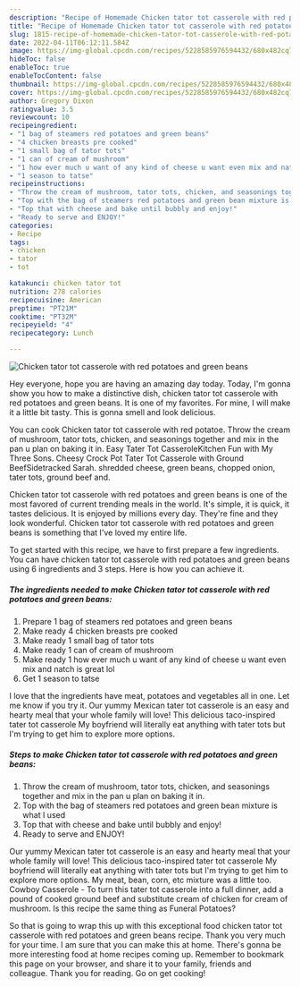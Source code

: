 ```yaml
---
description: "Recipe of Homemade Chicken tator tot casserole with red potatoes and green beans"
title: "Recipe of Homemade Chicken tator tot casserole with red potatoes and green beans"
slug: 1815-recipe-of-homemade-chicken-tator-tot-casserole-with-red-potatoes-and-green-beans
date: 2022-04-11T06:12:11.584Z
image: https://img-global.cpcdn.com/recipes/5228585976594432/680x482cq70/chicken-tator-tot-casserole-with-red-potatoes-and-green-beans-recipe-main-photo.jpg
hideToc: false
enableToc: true
enableTocContent: false
thumbnail: https://img-global.cpcdn.com/recipes/5228585976594432/680x482cq70/chicken-tator-tot-casserole-with-red-potatoes-and-green-beans-recipe-main-photo.jpg
cover: https://img-global.cpcdn.com/recipes/5228585976594432/680x482cq70/chicken-tator-tot-casserole-with-red-potatoes-and-green-beans-recipe-main-photo.jpg
author: Gregory Dixon
ratingvalue: 3.5
reviewcount: 10
recipeingredient:
- "1 bag of steamers red potatoes and green beans"
- "4 chicken breasts pre cooked"
- "1 small bag of tator tots"
- "1 can of cream of mushroom"
- "1 how ever much u want of any kind of cheese u want even mix and natch is great lol"
- "1 season to tatse"
recipeinstructions:
- "Throw the cream of mushroom, tator tots, chicken, and seasonings together and mix in the pan u plan on baking it in."
- "Top with the bag of steamers red potatoes and green bean mixture is what I used"
- "Top that with cheese and bake until bubbly and enjoy!"
- "Ready to serve and ENJOY!"
categories:
- Recipe
tags:
- chicken
- tator
- tot

katakunci: chicken tator tot 
nutrition: 278 calories
recipecuisine: American
preptime: "PT21M"
cooktime: "PT32M"
recipeyield: "4"
recipecategory: Lunch

---
```



![Chicken tator tot casserole with red potatoes and green beans](https://img-global.cpcdn.com/recipes/5228585976594432/680x482cq70/chicken-tator-tot-casserole-with-red-potatoes-and-green-beans-recipe-main-photo.jpg)

Hey everyone, hope you are having an amazing day today. Today, I'm gonna show you how to make a distinctive dish, chicken tator tot casserole with red potatoes and green beans. It is one of my favorites. For mine, I will make it a little bit tasty. This is gonna smell and look delicious.

You can cook Chicken tator tot casserole with red potatoe. Throw the cream of mushroom, tator tots, chicken, and seasonings together and mix in the pan u plan on baking it in. Easy Tater Tot CasseroleKitchen Fun with My Three Sons. Cheesy Crock Pot Tater Tot Casserole with Ground BeefSidetracked Sarah. shredded cheese, green beans, chopped onion, tater tots, ground beef and.

Chicken tator tot casserole with red potatoes and green beans is one of the most favored of current trending meals in the world. It's simple, it is quick, it tastes delicious. It is enjoyed by millions every day. They're fine and they look wonderful. Chicken tator tot casserole with red potatoes and green beans is something that I've loved my entire life.


To get started with this recipe, we have to first prepare a few ingredients. You can have chicken tator tot casserole with red potatoes and green beans using 6 ingredients and 3 steps. Here is how you can achieve it.

<!--inarticleads1-->

##### The ingredients needed to make Chicken tator tot casserole with red potatoes and green beans:

1. Prepare 1 bag of steamers red potatoes and green beans
1. Make ready 4 chicken breasts pre cooked
1. Make ready 1 small bag of tator tots
1. Make ready 1 can of cream of mushroom
1. Make ready 1 how ever much u want of any kind of cheese u want even mix and natch is great lol
1. Get 1 season to tatse


I love that the ingredients have meat, potatoes and vegetables all in one. Let me know if you try it. Our yummy Mexican tater tot casserole is an easy and hearty meal that your whole family will love! This delicious taco-inspired tater tot casserole My boyfriend will literally eat anything with tater tots but I&#39;m trying to get him to explore more options. 

<!--inarticleads2-->

##### Steps to make Chicken tator tot casserole with red potatoes and green beans:

1. Throw the cream of mushroom, tator tots, chicken, and seasonings together and mix in the pan u plan on baking it in.
1. Top with the bag of steamers red potatoes and green bean mixture is what I used
1. Top that with cheese and bake until bubbly and enjoy!
1. Ready to serve and ENJOY!

Our yummy Mexican tater tot casserole is an easy and hearty meal that your whole family will love! This delicious taco-inspired tater tot casserole My boyfriend will literally eat anything with tater tots but I&#39;m trying to get him to explore more options. My meat, bean, corn, etc mixture was a little too. Cowboy Casserole - To turn this tater tot casserole into a full dinner, add a pound of cooked ground beef and substitute cream of chicken for cream of mushroom. Is this recipe the same thing as Funeral Potatoes? 

So that is going to wrap this up with this exceptional food chicken tator tot casserole with red potatoes and green beans recipe. Thank you very much for your time. I am sure that you can make this at home. There's gonna be more interesting food at home recipes coming up. Remember to bookmark this page on your browser, and share it to your family, friends and colleague. Thank you for reading. Go on get cooking!
